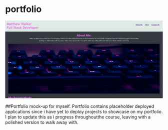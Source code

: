 # portfolio

![Screenshot](hw2-screenshot.PNG)

##Portfolio mock-up for myself. Portfolio contains placeholder deployed applications since i have yet to deploy projects to showcase on my portfolio. I plan to update this as i progress throughoutthe course, leaving with a polished version to walk away with.

